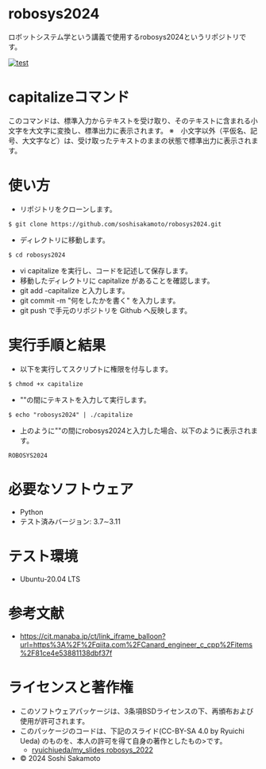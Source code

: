 # robosys2024

ロボットシステム学という講義で使用するrobosys2024というリポジトリです。

[![test](https://github.com/soshisakamoto/robosys2024/actions/workflows/test.yml/badge.svg)](https://github.com/soshisakamoto/robosys2024/actions/workflows/test.yml)

# capitalizeコマンド

このコマンドは、標準入力からテキストを受け取り、そのテキストに含まれる小文字を大文字に変換し、標準出力に表示されます。
※　小文字以外（平仮名、記号、大文字など）は、受け取ったテキストのままの状態で標準出力に表示されます。

# 使い方
- リポジトリをクローンします。
```
$ git clone https://github.com/soshisakamoto/robosys2024.git
```

- ディレクトリに移動します。
```
$ cd robosys2024
```

- vi capitalize を実行し、コードを記述して保存します。
- 移動したディレクトリに capitalize があることを確認します。
- git add -capitalize と入力します。
- git commit -m "何をしたかを書く"  を入力します。 
- git push で手元のリポジトリを Github へ反映します。


# 実行手順と結果
- 以下を実行してスクリプトに権限を付与します。
```
$ chmod +x capitalize
```

- ""の間にテキストを入力して実行します。
```
$ echo "robosys2024" | ./capitalize
```
- 上のように""の間にrobosys2024と入力した場合、以下のように表示されます。
```
ROBOSYS2024
```

# 必要なソフトウェア
- Python
 - テスト済みバージョン: 3.7∼3.11

# テスト環境
- Ubuntu-20.04 LTS

# 参考文献
- https://cit.manaba.jp/ct/link_iframe_balloon?url=https%3A%2F%2Fqiita.com%2FCanard_engineer_c_cpp%2Fitems%2F81ce4e53881138dbf37f

# ライセンスと著作権
- このソフトウェアパッケージは、3条項BSDライセンスの下、再頒布および使用が許可されます。
- このパッケージのコードは、下記のスライド(CC-BY-SA 4.0 by Ryuichi Ueda) のものを、本人の許可を得て自身の著作としたもの>です。
    - [ryuichiueda/my_slides robosys_2022](https://github.com/ryuichiueda/my_slides/tree/master/robosys_2022)
- © 2024 Soshi Sakamoto
